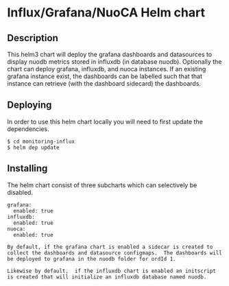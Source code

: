 # Influx/Grafana/NuoCA Helm chart

## Description

This helm3 chart will deploy the grafana dashboards and datasources to
display nuodb metrics stored in influxdb (in database nuodb).
Optionally the chart can deploy grafana, influxdb, and nuoca
instances.   If an existing grafana instance exist, the dashboards can
be labelled such that that instance can retrieve (with the dashboard
sidecard) the dashboards.   

## Deploying

In order to use this helm chart locally you will need to first update
the dependencies.

```
$ cd monitoring-influx
$ helm dep update
```

## Installing

The helm chart consist of three subcharts which can selectively be disabled.

```
grafana:
  enabled: true
influxdb:
  enabled: true
nuoca:
  enabled: true

By default, if the grafana chart is enabled a sidecar is created to
collect the dashboards and datasource configmaps.  The dashboards will
be deployed to grafana in the nuodb folder for ordId 1.

Likewise by default,  if the influxdb chart is enabled an initscript
is created that will initialize an influxdb database named nuodb.







